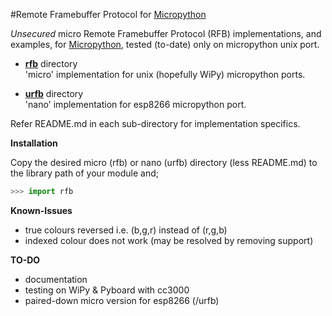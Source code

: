#Remote Framebuffer Protocol for [Micropython](www.micropython.org)

_Unsecured_ micro Remote Framebuffer Protocol (RFB) implementations, and examples,
for [Micropython](www.micropython.org), tested (to-date) only on micropython 
unix port.

- [**rfb**](/rfb) directory<BR/>
'micro' implementation for unix (hopefully WiPy) micropython ports. 

- [**urfb**](/urfb) directory<BR/>
'nano' implementation for esp8266 micropython port. 

Refer README.md in each sub-directory for implementation specifics.

**Installation**

Copy the desired micro (rfb) or nano (urfb) directory (less README.md) to the 
library path of your module and;

```python
>>> import rfb
```

**Known-Issues**

- true colours reversed i.e. (b,g,r) instead of (r,g,b)
- indexed colour does not work (may be resolved by removing support)

**TO-DO**

- documentation
- testing on WiPy & Pyboard with cc3000
- paired-down micro version for esp8266 (/urfb)

